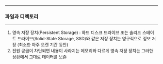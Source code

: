 -----
### 파일과 디렉토리
-----
1. 영속 저장 장치(Persistent Storage) : 하드 디스크 드라이브 또는 솔리드 스테이트 드라이브(Solid-State Storage, SSD)와 같은 저장 장치는 영구적으로 정보 저장 (최소한 아주 오랜 기간 동안)
2. 전원 공급이 차단되면 내용이 사라지는 메모리와 다르게 영속 저장 장치는 그러한 상황에서 그대로 데이터를 보존
